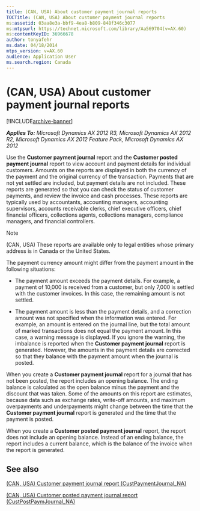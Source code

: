 ```yaml
---
title: (CAN, USA) About customer payment journal reports
TOCTitle: (CAN, USA) About customer payment journal reports
ms:assetid: 03aa8e3a-bbf9-4ea8-b809-848f346c3077
ms:mtpsurl: https://technet.microsoft.com/library/Aa569704(v=AX.60)
ms:contentKeyID: 36966678
author: tonyafehr
ms.date: 04/18/2014
mtps_version: v=AX.60
audience: Application User
ms.search.region: Canada
---
```


# (CAN, USA) About customer payment journal reports 


[!INCLUDE[archive-banner](includes/archive-banner.md)]


_**Applies To:** Microsoft Dynamics AX 2012 R3, Microsoft Dynamics AX 2012 R2, Microsoft Dynamics AX 2012 Feature Pack, Microsoft Dynamics AX 2012_

Use the **Customer payment journal** report and the **Customer posted payment journal** report to view account and payment details for individual customers. Amounts on the reports are displayed in both the currency of the payment and the original currency of the transaction. Payments that are not yet settled are included, but payment details are not included. These reports are generated so that you can check the status of customer payments, and review the invoice and cash processes. These reports are typically used by accountants, accounting managers, accounting supervisors, accounts receivable clerks, chief executive officers, chief financial officers, collections agents, collections managers, compliance managers, and financial controllers.


> [!NOTE]
> <P>(CAN, USA) These reports are available only to legal entities whose primary address is in Canada or the United States.</P>



The payment currency amount might differ from the payment amount in the following situations:

  - The payment amount exceeds the payment details. For example, a payment of 10,000 is received from a customer, but only 7,000 is settled with the customer invoices. In this case, the remaining amount is not settled.

  - The payment amount is less than the payment details, and a correction amount was not specified when the information was entered. For example, an amount is entered on the journal line, but the total amount of marked transactions does not equal the payment amount. In this case, a warning message is displayed. If you ignore the warning, the imbalance is reported when the **Customer payment journal** report is generated. However, the amounts in the payment details are corrected so that they balance with the payment amount when the journal is posted.

When you create a **Customer payment journal** report for a journal that has not been posted, the report includes an opening balance. The ending balance is calculated as the open balance minus the payment and the discount that was taken. Some of the amounts on this report are estimates, because data such as exchange rates, write-off amounts, and maximum overpayments and underpayments might change between the time that the **Customer payment journal** report is generated and the time that the payment is posted.

When you create a **Customer posted payment journal** report, the report does not include an opening balance. Instead of an ending balance, the report includes a current balance, which is the balance of the invoice when the report is generated.

## See also

[(CAN, USA) Customer payment journal report (CustPaymentJournal\_NA)](can-usa-customer-payment-journal-report-custpaymentjournal-na.md)

[(CAN, USA) Customer posted payment journal report (CustPostPaymJournal\_NA)](can-usa-customer-posted-payment-journal-report-custpostpaymjournal-na.md)

  



